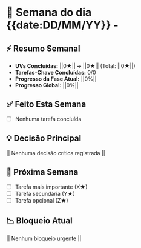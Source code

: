# 📅 Semana do dia {{date:DD/MM/YY}} -

## ⚡ Resumo Semanal
- **UVs Concluídas:** ||0★|| ➔ ||0★|| (Total: ||0★||)
- **Tarefas-Chave Concluídas:** 0/0
- **Progresso da Fase Atual:** ||0%||
- **Progresso Global:** ||0%||
<!-- Cálculo progresso: UVs-feitas/UVs-Globais(ou por fases) depois fazer vezes 100  -->


## ✅ Feito Esta Semana
- [ ] Nenhuma tarefa concluída <!-- Preencher rápido com: - [x] Tarefa (X★) -->

## 💡 Decisão Principal
|| Nenhuma decisão crítica registrada || 

## 🎯 Próxima Semana
- [ ] Tarefa mais importante (X★)
- [ ] Tarefa secundária (Y★)
- [ ] Tarefa opcional (Z★)

## 📉 Bloqueio Atual
|| Nenhum bloqueio urgente ||
